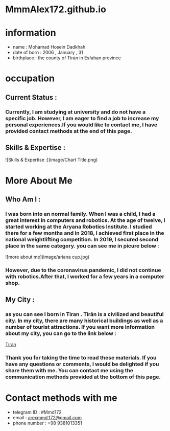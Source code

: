 # MmmAlex172.github.io

# information

- name : Mohamad Hosein Dadkhah
- date of born : 2006 , January , 31
- birthplace : the county of Tirān in Esfahan province

# occupation
## Current Status :

###   Currently, I am studying at university and do not have a specific job. However, I am eager to find a job to increase my personal experiences.If you would like to contact me, I have provided contact methods at the end of this page.

## Skills & Expertise :
![Skills & Expertise :](image/Chart Title.png)

# More About Me 

## Who Am I :

###   I was born into an normal family. When I was a child, I had a great interest in computers and robotics. At the age of twelve, I started working at the Aryana Robotics Institute. I studied there for a few months and in 2018, I achieved first place in the national weightlifting competition. In 2019, I secured second place in the same category. you can see me in picure below :

![more about me](image/ariana cup.jpg)

###   However, due to the coronavirus pandemic, I did not continue with robotics.After that, I worked for a few years in a computer shop.

## My City :

###   as you can see I born in Tiran . Tirān is a civilized and beautiful city. In my city, there are many historical buildings as well as a number of tourist attractions. If you want more information about my city, you can go to the link below :
[Tiran](https://fa.wikipedia.org/wiki/%D8%AA%DB%8C%D8%B1%D8%A7%D9%86)

###   Thank you for taking the time to read these materials. If you have any questions or comments, I would be delighted if you share them with me. You can contact me using the communication methods provided at the bottom of this page.

# Contact methods with me
- telegram ID : #Mmd172
- email : arexmmd.172@gmail.com
- phone number : +98 9381013351
